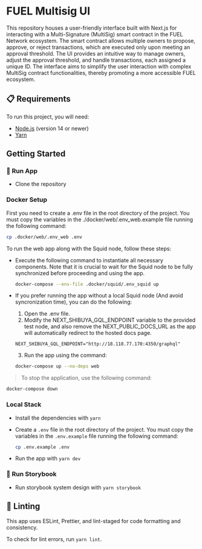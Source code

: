 # FUEL Multisig UI

This repository houses a user-friendly interface built with Next.js for interacting with a Multi-Signature (MultiSig) smart contract in the FUEL Network ecosystem. The smart contract allows multiple owners to propose, approve, or reject transactions, which are executed only upon meeting an approval threshold. The UI provides an intuitive way to manage owners, adjust the approval threshold, and handle transactions, each assigned a unique ID. The interface aims to simplify the user interaction with complex MultiSig contract functionalities, thereby promoting a more accessible FUEL ecosystem.

## 📋 Requirements

To run this project, you will need:

- [Node.js](https://nodejs.org/) (version 14 or newer)
- [Yarn](https://yarnpkg.com/)

## Getting Started

### 🚀 Run App

- Clone the repository

### Docker Setup

First you need to create a .env file in the root directory of the project. You must copy the variables in the ./docker/web/.env_web.example file running the following command:

```bash
cp .docker/web/.env_web .env
```

To run the web app along with the Squid node, follow these steps:

- Execute the following command to instantiate all necessary components. Note that it is crucial to wait for the Squid node to be fully synchronized before proceeding and using the app.

  ```bash
  docker-compose --env-file .docker/squid/.env_squid up
  ```

- If you prefer running the app without a local Squid node (And avoid syncronization time), you can do the following:

  1. Open the .env file.
  2. Modify the NEXT_SHIBUYA_GQL_ENDPOINT variable to the provided test node, and also remove the NEXT_PUBLIC_DOCS_URL as the app will automatically redirect to the hosted docs page.

  ```
  NEXT_SHIBUYA_GQL_ENDPOINT="http://18.118.77.170:4350/graphql"
  ```

  3. Run the app using the command:

  ```bash
  docker-compose up --no-deps web
  ```

> To stop the application, use the following command:

```bash
docker-compose down
```

### Local Stack

- Install the dependencies with `yarn`
- Create a `.env` file in the root directory of the project. You must copy the variables in the `.env.example` file running the following command:

  ```bash
  cp .env.example .env
  ```

- Run the app with `yarn dev`

### 🎨 Run Storybook

- Run storybook system design with `yarn storybook`

## 🧹 Linting

This app uses ESLint, Prettier, and lint-staged for code formatting and consistency.

To check for lint errors, run `yarn lint`.
